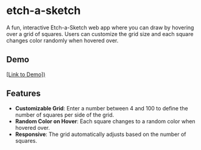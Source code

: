 # etch-a-sketch

A fun, interactive Etch-a-Sketch web app where you can draw by hovering over a grid of squares. Users can customize the grid size and each square changes color randomly when hovered over.

## Demo
[[Link to Demo])](https://sriraminhdb.github.io/etch-a-sketch/)

## Features
- **Customizable Grid**: Enter a number between 4 and 100 to define the number of squares per side of the grid.
- **Random Color on Hover**: Each square changes to a random color when hovered over.
- **Responsive**: The grid automatically adjusts based on the number of squares.
